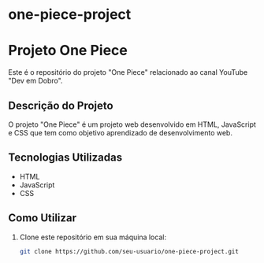 # one-piece-project
# Projeto One Piece

Este é o repositório do projeto "One Piece" relacionado ao canal YouTube "Dev em Dobro".

## Descrição do Projeto

O projeto "One Piece" é um projeto web desenvolvido em HTML, JavaScript e CSS que tem como objetivo aprendizado de desenvolvimento web.

## Tecnologias Utilizadas

- HTML
- JavaScript
- CSS

## Como Utilizar

1. Clone este repositório em sua máquina local:

   ```bash
   git clone https://github.com/seu-usuario/one-piece-project.git
